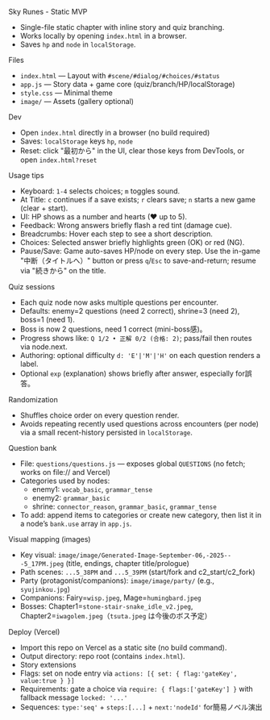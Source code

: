 Sky Runes - Static MVP

- Single-file static chapter with inline story and quiz branching.
- Works locally by opening `index.html` in a browser.
- Saves `hp` and `node` in `localStorage`.

Files
- `index.html` — Layout with `#scene/#dialog/#choices/#status`
- `app.js` — Story data + game core (quiz/branch/HP/localStorage)
- `style.css` — Minimal theme
- `image/` — Assets (gallery optional)

Dev
- Open `index.html` directly in a browser (no build required)
- Saves: `localStorage` keys `hp`, `node`
- Reset: click "最初から" in the UI, clear those keys from DevTools, or open `index.html?reset`

Usage tips
- Keyboard: `1-4` selects choices; `m` toggles sound.
- At Title: `c` continues if a save exists; `r` clears save; `n` starts a new game (clear + start).
- UI: HP shows as a number and hearts (♥ up to 5).
- Feedback: Wrong answers briefly flash a red tint (damage cue).
- Breadcrumbs: Hover each step to see a short description.
- Choices: Selected answer briefly highlights green (OK) or red (NG).
- Pause/Save: Game auto-saves HP/node on every step. Use the in-game "中断（タイトルへ）" button or press `q`/`Esc` to save-and-return; resume via "続きから" on the title.

Quiz sessions
- Each quiz node now asks multiple questions per encounter.
- Defaults: enemy=2 questions (need 2 correct), shrine=3 (need 2), boss=1 (need 1).
- Boss is now 2 questions, need 1 correct (mini-boss感)。
- Progress shows like: `Q 1/2 • 正解 0/2 (合格: 2)`; pass/fail then routes via node.next.
- Authoring: optional difficulty `d: 'E'|'M'|'H'` on each question renders a label.
- Optional `exp` (explanation) shows briefly after answer, especially for誤答。

Randomization
- Shuffles choice order on every question render.
- Avoids repeating recently used questions across encounters (per node) via a small recent-history persisted in `localStorage`.

Question bank
- File: `questions/questions.js` — exposes global `QUESTIONS` (no fetch; works on file:// and Vercel)
- Categories used by nodes:
  - enemy1: `vocab_basic`, `grammar_tense`
  - enemy2: `grammar_basic`
  - shrine: `connector_reason`, `grammar_basic`, `grammar_tense`
- To add: append items to categories or create new category, then list it in a node’s `bank.use` array in `app.js`.

Visual mapping (images)
- Key visual: `image/image/Generated-Image-September-06,-2025---5_17PM.jpeg` (title, endings, chapter title/prologue)
- Path scenes: `...5_38PM` and `...5_39PM` (start/fork and c2_start/c2_fork)
- Party (protagonist/companions): `image/image/party/` (e.g., `syujinkou.jpg`)
- Companions: Fairy=`wisp.jpeg`, Mage=`humingbard.jpeg`
- Bosses: Chapter1=`stone-stair-snake_idle_v2.jpeg`, Chapter2=`iwagolem.jpeg`（`tsuta.jpeg` は今後のボス予定）

Deploy (Vercel)
- Import this repo on Vercel as a static site (no build command).
- Output directory: repo root (contains `index.html`).
- Story extensions
- Flags: set on node entry via `actions: [{ set: { flag:'gateKey', value:true } }]`
- Requirements: gate a choice via `require: { flags:['gateKey'] }` with fallback message `locked: '...'`
- Sequences: `type:'seq'` + `steps:[...]` + `next:'nodeId'` for簡易ノベル演出
